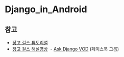 # Django_in_Android

## 참고


  - [장고 걸스 튜토리얼](https://tutorial.djangogirls.org/ko/)
  - [장고 걸스 해설영상]( https://nomade.kr/vod/djangogirls/) 
  - [Ask Django VOD](https://nomade.kr/vod/) (페이스북 그룹)
